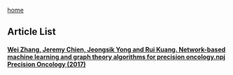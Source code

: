 [home](http://inoue0426.me/) 

## Article List
#### [Wei Zhang, Jeremy Chien, Jeongsik Yong and Rui Kuang. Network-based machine learning and graph theory algorithms for precision oncology.npj Precision Oncology (2017)](http://inoue0426.me/precision-oncology) 

